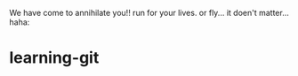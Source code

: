 We have come to annihilate you!! run for your lives. or fly... it doen't matter... haha:

# learning-git
